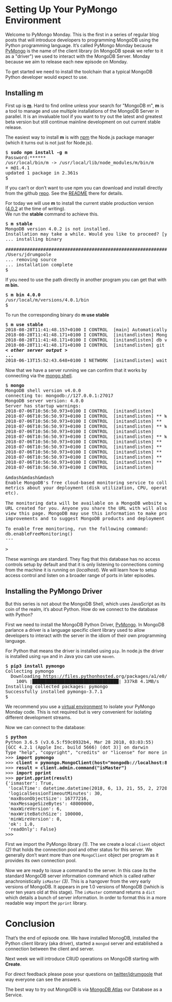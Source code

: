 # Setting Up Your PyMongo Environment
Welcome to PyMongo Monday. This is the first in a series of regular blog posts that will introduce developers to 
programming MongoDB using the Python programming language. It’s called PyMongo Monday because 
[PyMongo](https://api.mongodb.com/python/current/) is 
the name of the client library (in MongoDB speak we refer to it as a "driver") we used to interact 
with the MongoDB Server. Monday because we aim to release each new episode on Monday.

To get started we need to install the toolchain that a typical MongoDB Python developer would expect to use.

## Installing m
First up is [**m**](https://github.com/aheckmann/m). Hard to find online unless your search for "MongoDB m", **m** is 
a tool to manage and use multiple installations of the MongoDB Server in parallel. It is an invaluable tool 
if you want to try out the latest and greatest beta version but still continue mainline development 
on out current stable release.

The easiest way to install **m** is with [npm](https://nodejs.org/en/) the Node.js package manager 
(which it turns out is not just for Node.js). 
<pre>
$ <b>sudo npm install -g m</b>
Password:******
/usr/local/bin/m -> /usr/local/lib/node_modules/m/bin/m
+ m@1.4.1
updated 1 package in 2.361s
$
</pre>
If you can’t or don’t want to use npm you can download and install directly from the github 
[repo](https://github.com/aheckmann/m). See the [README](https://github.com/aheckmann/m/blob/master/README.md) 
there for details.

For today we will use **m** to install the current stable production version 
([4.0.2](https://docs.mongodb.com/manual/release-notes/4.0/) at the time of writing).  
We run the **stable** command to achieve this.

<pre>
$ <b>m stable</b>
MongoDB version 4.0.2 is not installed.
Installation may take a while. Would you like to proceed? [y/n] <b>y</b>
... installing binary

######################################################################## 100.0%
/Users/jdrumgoole
... removing source
... installation complete
$
</pre>

If you need to use the path directly in another program you can get that with **m bin.**

<pre>
$ <b>m bin 4.0.0</b>
/usr/local/m/versions/4.0.1/bin
$
</pre>

To run the corresponding binary do **m use stable**

<pre>
$ <b>m use stable</b>
2018-08-28T11:41:48.157+0100 I CONTROL  [main] Automatically disabling TLS 1.0, to force-enable TLS 1.0 specify --sslDisabledProtocols 'none'
2018-08-28T11:41:48.171+0100 I CONTROL  [initandlisten] MongoDB starting : pid=38524 port=27017 dbpath=/data/db 64-bit host=JD10Gen.local
2018-08-28T11:41:48.171+0100 I CONTROL  [initandlisten] db version v4.0.2
2018-08-28T11:41:48.171+0100 I CONTROL  [initandlisten] git version: fc1573ba18aee42f97a3bb13b67af7d837826b47
<b><i>&lt other server output &gt</i></b>
<b>...</b>
2018-06-13T15:52:43.648+0100 I NETWORK  [initandlisten] waiting for connections on port 27017
</pre>

Now that we have a server running we can confirm that it works by connecting via the 
[mongo shell](https://docs.mongodb.com/manual/mongo/).

<pre>
$ <b>mongo</b>
MongoDB shell version v4.0.0
connecting to: mongodb://127.0.0.1:27017
MongoDB server version: 4.0.0
Server has startup warnings:
2018-07-06T10:56:50.973+0100 I CONTROL  [initandlisten]
2018-07-06T10:56:50.973+0100 I CONTROL  [initandlisten] ** WARNING: Access control is not enabled for the database.
2018-07-06T10:56:50.973+0100 I CONTROL  [initandlisten] **          Read and write access to data and configuration is unrestricted.
2018-07-06T10:56:50.973+0100 I CONTROL  [initandlisten] ** WARNING: You are running this process as the root user, which is not recommended.
2018-07-06T10:56:50.973+0100 I CONTROL  [initandlisten]
2018-07-06T10:56:50.973+0100 I CONTROL  [initandlisten] ** WARNING: This server is bound to localhost.
2018-07-06T10:56:50.973+0100 I CONTROL  [initandlisten] **          Remote systems will be unable to connect to this server.
2018-07-06T10:56:50.973+0100 I CONTROL  [initandlisten] **          Start the server with --bind_ip &lt address&gt to specify which IP
2018-07-06T10:56:50.973+0100 I CONTROL  [initandlisten] **          addresses it should serve responses from, or with --bind_ip_all to
2018-07-06T10:56:50.973+0100 I CONTROL  [initandlisten] **          bind to all interfaces. If this behavior is desired, start the
2018-07-06T10:56:50.973+0100 I CONTROL  [initandlisten] **          server with --bind_ip 127.0.0.1 to disable this warning.
2018-07-06T10:56:50.973+0100 I CONTROL  [initandlisten]

&mdash&mdash&mdash
Enable MongoDB's free cloud-based monitoring service to collect and display
metrics about your deployment (disk utilization, CPU, operation statistics,
etc).

The monitoring data will be available on a MongoDB website with a unique
URL created for you. Anyone you share the URL with will also be able to
view this page. MongoDB may use this information to make product
improvements and to suggest MongoDB products and deployment options to you.

To enable free monitoring, run the following command:
db.enableFreeMonitoring()
---

>
</pre>

These warnings are standard. They flag that this database has no access controls setup by default and 
that it is only listening to connections coming from the machine it is running on (*localhost*). 
We will learn how to setup access control and listen on a broader range of ports in later episodes.

## Installing the PyMongo Driver

But this series is not about the MongoDB Shell, which uses JavaScript as its coin of the realm, 
it’s about Python. How do we connect to the database with Python?

First we need to install the MongoDB Python Driver, [PyMongo](https://docs.mongodb.com/ecosystem/drivers/). 
In MongoDB parlance a driver is a language specific client library used to allow developers to 
interact with the server in the idiom of their own programming language.

For Python that means the driver is installed using `pip`. In node.js the driver is 
installed using `npm` and in Java you can use `maven`.

<pre>
$ <b>pip3 install pymongo</b>
Collecting pymongo
  Downloading https://files.pythonhosted.org/packages/a1/e0/51df08036e04c1ddc985a2dceb008f2f21fc1d6de711bb6cee85785c1d78/pymongo-3.7.1-cp27-cp27m-macosx_10_13_intel.whl (333kB)
    100% |████████████████████████████████| 337kB 4.1MB/s
Installing collected packages: pymongo
Successfully installed pymongo-3.7.1
$
</pre>

We recommend you use a [virtual environment](https://docs.python.org/3/library/venv.html) to isolate your 
PyMongo Monday code. This is not required but is very convenient for isolating different development streams.

Now we can connect to the database:

<pre>
$ <b>python</b>
Python 3.6.5 (v3.6.5:f59c0932b4, Mar 28 2018, 03:03:55)
[GCC 4.2.1 (Apple Inc. build 5666) (dot 3)] on darwin
Type "help", "copyright", "credits" or "license" for more information.
>>> <b>import pymongo</b>                                                  <i>(1)</i>
>>> <b>client = pymongo.MongoClient(host="mongodb://localhost:8000")</b>   <i>(2)</i>
>>> <b>result = client.admin.command("isMaster")</b>                       <i>(3)</i>
>>> <b>import pprint</b>
>>> <b>pprint.pprint(result)</b>
{'ismaster': True,
 'localTime': datetime.datetime(2018, 6, 13, 21, 55, 2, 272000),
 'logicalSessionTimeoutMinutes': 30,
 'maxBsonObjectSize': 16777216,
 'maxMessageSizeBytes': 48000000,
 'maxWireVersion': 6,
 'maxWriteBatchSize': 100000,
 'minWireVersion': 0,
 'ok': 1.0,
 'readOnly': False}
>>>
</pre>

First we import the PyMongo library *(1)*. The we create a local `client` object *(2)* that holds the connection 
pool and other status for this server. We generally don’t want more than one `MongoClient` object 
per program as it provides its own connection pool. 

Now we are ready to issue a command to the server. 
In this case its the standard MongoDB server information command which is called rather 
anachronistically `isMaster` *(3)*. This is a hangover from the very early versions of MongoDB. 
It appears in pre 1.0 versions of MongoDB  ()which is over ten years old at this stage). 
The `isMaster` command returns a `dict` which details a bunch of server information. In order to 
format this in a more readable  way import the `pprint` library.

# Conclusion
That’s the end of episode one. We have installed MonogDB, installed the Python client library (aka driver),
started a `mongod` server and established a connection between the client and server.

Next week we will introduce CRUD operations on MongoDB starting with **Create**.

For direct feedback please pose your questions on [twitter/jdrumgoole](https://twitter.com/jdrumgoole) 
that way everyone can see the answers. 

The best way to try out MongoDB is via [MongoDB Atlas](https://www.mongodb.com/cloud/atlas)
 our Database as a Service. 
 
 
